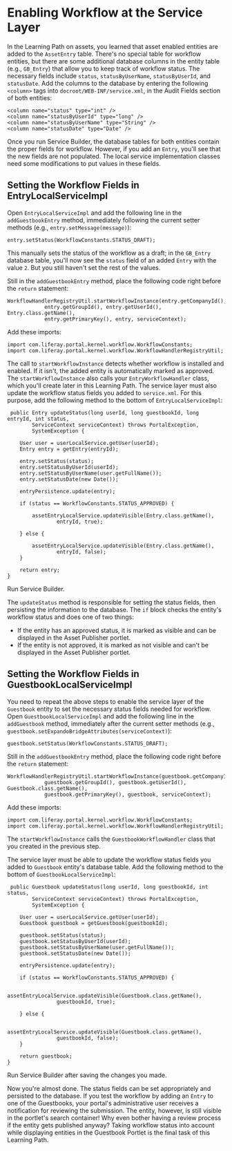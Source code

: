 # Enabling Workflow at the Service Layer [](id=enabling-workflow-at-the-service-layer)

In the Learning Path on assets, you learned that asset enabled entities are
added to the `AssetEntry` table. There's no special table for workflow entities,
but there are some additional database columns in the entity table (e.g.,
`GB_Entry`) that allow you to keep track of workflow status. The necessary
fields include `status`, `statusByUserName`, `statusByUserId`, and `statusDate`.
Add the columns to the database by entering the following `<column>` tags into
`docroot/WEB-INF/service.xml`, in the Audit Fields section of both entities:

    <column name="status" type="int" />
    <column name="statusByUserId" type="long" />
    <column name="statusByUserName" type="String" />
    <column name="statusDate" type="Date" />

Once you run Service Builder, the database tables for both entities contain the
proper fields for workflow. However, if you add an `Entry`, you'll see that the
new fields are not populated. The local service implementation classes need
some modifications to put values in these fields. 

## Setting the Workflow Fields in EntryLocalServiceImpl [](id=setting-the-workflow-fields-in-entrylocalserviceimpl)

Open `EntryLocalServiceImpl` and add the following line in the
`addGuestbookEntry` method, immediately following the current setter methods
(e.g., `entry.setMessage(message)`):

    entry.setStatus(WorkflowConstants.STATUS_DRAFT);

This manually sets the status of the workflow as a draft; in the `GB_Entry`
database table, you'll now see the `status` field of an added `Entry` with the
value `2`. But you still haven't set the rest of the values.

Still in the `addGuestbookEntry` method, place the following code right before
the `return` statement:

    WorkflowHandlerRegistryUtil.startWorkflowInstance(entry.getCompanyId(), 
				entry.getGroupId(), entry.getUserId(), Entry.class.getName(), 
				entry.getPrimaryKey(), entry, serviceContext);

Add these imports:

    import com.liferay.portal.kernel.workflow.WorkflowConstants;
    import com.liferay.portal.kernel.workflow.WorkflowHandlerRegistryUtil;

The call to `startWorkflowInstance` detects whether workflow is installed and
enabled. If it isn't, the added entity is automatically marked as approved. The
`startWorkflowInstance` also calls your `EntryWorkflowHandler` class, which
you'll create later in this Learning Path. The service layer must also update
the workflow status fields you added to `service.xml`. For this purpose, add the
following method to the bottom of `EntryLocalServiceImpl`:

     public Entry updateStatus(long userId, long guestbookId, long entryId, int status,
			ServiceContext serviceContext) throws PortalException,
			SystemException {

		User user = userLocalService.getUser(userId);
		Entry entry = getEntry(entryId);

		entry.setStatus(status);
		entry.setStatusByUserId(userId);
		entry.setStatusByUserName(user.getFullName());
		entry.setStatusDate(new Date());

		entryPersistence.update(entry);

		if (status == WorkflowConstants.STATUS_APPROVED) {

			assetEntryLocalService.updateVisible(Entry.class.getName(),
					entryId, true);

		} else {

			assetEntryLocalService.updateVisible(Entry.class.getName(),
					entryId, false);
		}

		return entry;
	}

Run Service Builder.

The `updateStatus` method is responsible for setting the status fields, then
persisting the information to the database. The `if` block checks the entity's
workflow status and does one of two things:

- If the entity has an approved status, it is marked as visible and can be
  displayed in the Asset Publisher portlet.
- If the entity is not approved, it is marked as not visible and can't be
  displayed in the Asset Publisher portlet.

## Setting the Workflow Fields in GuestbookLocalServiceImpl [](id=setting-the-workflow-fields-in-guestbooklocalserviceimpl)

You need to repeat the above steps to enable the service layer of the
`Guestbook` entity to set the necessary status fields needed for workflow.
Open `GuestbookLocalServiceImpl` and add the following line in the
`addGuestbook` method, immediately after the current setter methods (e.g.,
`guestbook.setExpandoBridgeAttributes(serviceContext)`):

    guestbook.setStatus(WorkflowConstants.STATUS_DRAFT);

Still in the `addGuestbookEntry` method, place the following code right before
the `return` statement:

    WorkflowHandlerRegistryUtil.startWorkflowInstance(guestbook.getCompanyId(), 
				guestbook.getGroupId(), guestbook.getUserId(), Guestbook.class.getName(), 
				guestbook.getPrimaryKey(), guestbook, serviceContext);

Add these imports:

    import com.liferay.portal.kernel.workflow.WorkflowConstants;
    import com.liferay.portal.kernel.workflow.WorkflowHandlerRegistryUtil;

The `startWorkflowInstance` calls the `GuestbookWorkflowHandler` class that you
created in the previous step. 

The service layer must be able to update the workflow status fields you added to
`Guestbook` entity's database table. Add the following method to the bottom of
`GuestbookLocalServiceImpl`:

     public Guestbook updateStatus(long userId, long guestbookId, int status,
			ServiceContext serviceContext) throws PortalException,
			SystemException {

		User user = userLocalService.getUser(userId);
		Guestbook guestbook = getGuestbook(guestbookId);

		guestbook.setStatus(status);
		guestbook.setStatusByUserId(userId);
		guestbook.setStatusByUserName(user.getFullName());
		guestbook.setStatusDate(new Date());

		entryPersistence.update(entry);

		if (status == WorkflowConstants.STATUS_APPROVED) {

			assetEntryLocalService.updateVisible(Guestbook.class.getName(),
					guestbookId, true);

		} else {

			assetEntryLocalService.updateVisible(Guestbook.class.getName(),
					guestbookId, false);
		}

		return guestbook;
	}

Run Service Builder after saving the changes you made.

Now you're almost done. The status fields can be set appropriately and
persisted to the database. If you test the workflow by adding an `Entry` to one
of the Guestbooks, your portal's administrative user receives a
notification for reviewing the submission. The entity, however, is still visible
in the portlet's search container! Why even bother having a review process if
the entity gets published anyway? Taking workflow status into account while
displaying entities in the Guestbook Portlet is the final task of this Learning
Path. 
